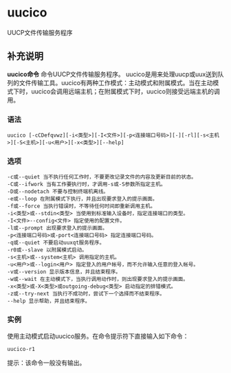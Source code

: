#  uucico

UUCP文件传输服务程序

##  补充说明

**uucico命令** 命令UUCP文件传输服务程序。
uucico是用来处理uucp或uux送到队列的文件传输工具。uucico有两种工作模式：主动模式和附属模式。当在主动模式下时，uucico会调用远端主机；在附属模式下时，uucico则接受远端主机的调用。

###  语法

    
    
    uucico [-cCDefqvwz][-i<类型>][-I<文件>][-p<连接端口号码>][-][-rl][-s<主机>][-S<主机>][-u<用户>][-x<类型>][--help]
    

###  选项

    
    
    -c或--quiet 当不执行任何工作时，不要更改记录文件的内容及更新目前的状态。
    -C或--ifwork 当有工作要执行时，才调用-s或-S参数所指定主机。
    -D或--nodetach 不要与控制终端机离线。
    -e或--loop 在附属模式下执行，并且出现要求登入的提示画面。
    -f或--force 当执行错误时，不等待任何时间即重新调用主机。
    -i<类型>或--stdin<类型> 当使用到标准输入设备时，指定连接端口的类型。
    -I<文件>--config<文件> 指定使用的配置文件。
    -l或--prompt 出现要求登入的提示画面。
    -p<连接端口号码>或-port<连接端口号码> 指定连接端口号码。
    -q或--quiet 不要启动uuxqt服务程序。
    -r0或--slave 以附属模式启动。
    -s<主机>或--system<主机> 调用指定的主机。
    -u<用户>或--login<用户> 指定登入的用户帐号，而不允许输入任意的登入帐号。
    -v或--version 显示版本信息，并且结束程序。
    -w或--wait 在主动模式下，当执行调用动作时，则出现要求登入的提示画面。
    -x<类型>或-X<类型>或outgoing-debug<类型> 启动指定的排错模式。
    -z或--try-next 当执行不成功时，尝试下一个选择而不结束程序。
    --help 显示帮助，并且结束程序。
    

###  实例

使用主动模式启动uucico服务。在命令提示符下直接输入如下命令：

    
    
    uucico-r1
    

提示：该命令一般没有输出。

